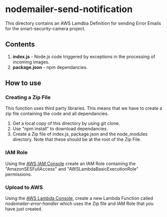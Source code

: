 
# nodemailer-send-notification

This directory contains an AWS Lamdba Definition for sending Error Emails for the smart-security-camera project.

## Contents

1. **index.js** - Node.js code triggered by exceptions in the processing of incoming images.
2. **package.json** - npm dependancies.

## How to use

### Creating a Zip File

This function uses third party libraries.  This means that we have to create a zip file containing the code and all dependancies.

1. Get a local copy of this directory by using git clone.
2. Use "npm install" to download dependancies.
3. Create a Zip file of index.js, package.json and the node_modules directory.  Note that these should be at the root of the Zip File.

### IAM Role

Using the [AWS IAM Console](https://aws.amazon.com/console/) create an IAM Role containing the "AmazonSESFullAccess" and "AWSLambdaBasicExecutionRole" permissions. 

### Upload to AWS

Using the [AWS Lambda Console](https://aws.amazon.com/lambda), create a new Lambda Function called *nodemailer-error-handler* which uses the Zip file and IAM Role that you have just created.
